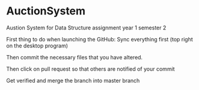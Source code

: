 # AuctionSystem
Austion System for Data Structure assignment year 1 semester 2

First thing to do when launching the GitHub:
Sync everything first (top right on the desktop program)

Then commit the necessary files that you have altered.

Then click on pull request so that others are notified of your commit

Get verified and merge the branch into master branch
